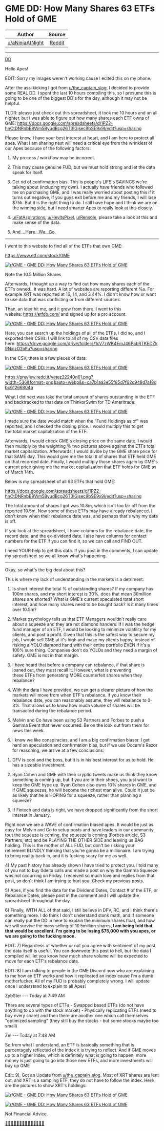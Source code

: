 GME DD: How Many Shares 63 ETFs Hold of GME
===========================================

| Author       | Source       | 
| :-------------: |:-------------:|
| [u/aNinjaAtNight](https://www.reddit.com/user/aNinjaAtNight/) | [Reddit](https://www.reddit.com/r/GME/comments/m4vnjk/gme_dd_how_many_shares_63_etfs_hold_of_gme/) | 

---

[DD](https://www.reddit.com/r/GME/search?q=flair_name%3A%22DD%22&restrict_sr=1)

Hello Apes!

EDIT: Sorry my images weren't working cause I edited this on my phone.

After the ass-kicking I got from [u/the_captain_slog](https://www.reddit.com/u/the_captain_slog/), I decided to provide some REAL DD. I spent the last 10 hours compiling this, so I presume this is going to be one of the biggest DD's for the day, although it may not be helpful.

TLDR: please just check out this spreadsheet, it took me 10 hours and an all nighter, but I was able to figure out how many shares each ETF owns of GME: <https://docs.google.com/spreadsheets/d/1PZ2-hnCtDNRnbE8Wm5ByudBcg26T3lGjsec9bSE9x9I/edit?usp=sharing>

Please know, I have your best interest at heart, and I am here to protect all apes. What I am sharing next will need a critical eye from the wrinklest of our Apes because of the following factors:

1.  My process / workflow may be incorrect.

2.  This may cause genuine FUD, but we must hold strong and let the data speak for itself.

3.  Get rid of confirmation bias. This is people's LIFE's SAVINGS we're talking about (including my own). I actually have friends who followed me on purchasing GME, and I was really worried about posting this if it turns out negative, if you guys exit before me and my friends, I will lose $75k. But it is the right thing to do. I still have hope and I think we are on the winning side, but I need smarter Apes to really look at this closely.

4.  [u/FatAspirations](https://www.reddit.com/user/FatAspirations), [u/HeyItsPixel](https://www.reddit.com/user/HeyItsPixel), [u/Rensole](https://www.reddit.com/user/Rensole), please take a look at this and make sense of the data.

5.  And....Here...We...Go.

----------------------------------------------------------------------------------------------

I went to this website to find all of the ETFs that own GME:

<https://www.etf.com/stock/GME>

[![r/GME - GME DD: How Many Shares 63 ETFs Hold of GME](https://preview.redd.it/nv6vt6g9d1n61.jpg?width=598&format=pjpg&auto=webp&s=4b28e78431bc635b0bb5ffd01e01e7686cd34e44)](https://preview.redd.it/nv6vt6g9d1n61.jpg?width=598&format=pjpg&auto=webp&s=4b28e78431bc635b0bb5ffd01e01e7686cd34e44)

Note the 10.5 Million Shares

Afterwards, I thought up a way to find out how many shares each of the ETFs owned.. It was hard. A lot of websites are reporting different %s. For example XRT was reported at 16, 14, and 3.44%. I didn't know how or want to use data that was conflicting or from different sources.

Than, an idea hit me, and it grew from there. I went to this website: <https://etfdb.com/> and signed up for a pro account.

[![r/GME - GME DD: How Many Shares 63 ETFs Hold of GME](https://preview.redd.it/bkrzf2mmd1n61.png?width=1230&format=png&auto=webp&s=4a6f9e90bd744ce9e9de79543ff3090069509266)](https://preview.redd.it/bkrzf2mmd1n61.png?width=1230&format=png&auto=webp&s=4a6f9e90bd744ce9e9de79543ff3090069509266)

Here, you can search up the holdings of all of the ETFs. I did so, and I exported their CSVs. I will link to all of my CSV data files here: <https://drive.google.com/drive/folders/1cV7zWK4EmJ46PabRTKEDZk9NxjzO2oFu?usp=sharing>

In the CSV, there is a few pieces of data:

[![r/GME - GME DD: How Many Shares 63 ETFs Hold of GME](https://preview.redd.it/arnw7z9gd1n61.png?width=536&format=png&auto=webp&s=8022ccf720090466d06b38b890d697fc5575ea0c)](https://preview.redd.it/arnw7z9gd1n61.png?width=536&format=png&auto=webp&s=8022ccf720090466d06b38b890d697fc5575ea0c)

<https://preview.redd.it/vetez22240n61.png?width=536&format=png&auto=webp&s=ca7b1aa3e55f85d7f62c948d7a18dbc61266804a>

What I did next was take the total amount of shares outstanding in the ETF and backtracked to that date on ThinkorSwim for TD Ameritrade:

[![r/GME - GME DD: How Many Shares 63 ETFs Hold of GME](https://preview.redd.it/9nvlo4nzd1n61.png?width=1521&format=png&auto=webp&s=c99a2a35673fd4e40c8c6a9fb1d2b7d16e17d994)](https://preview.redd.it/9nvlo4nzd1n61.png?width=1521&format=png&auto=webp&s=c99a2a35673fd4e40c8c6a9fb1d2b7d16e17d994)

I made sure the date would match when the "Fund Holdings as of" was reported, and I checked the closing price. I would multiply this to get the total market capitalization of the ETF.

Afterwards, I would check GME's closing price on the same date. I would then multiply by the weighting % two pictures above against the ETFs total market capitalization. Afterwards, I would divide by the GME share price for that SAME day. This would give me the total # of shares that ETF held GME on that recorded date. Finally, I would multiply those shares again by GME's current price giving me the market capitalization that ETF holds for GME as of March 14th.

Below is my spreadsheet of all 63 ETFs that hold GME:

<https://docs.google.com/spreadsheets/d/1PZ2-hnCtDNRnbE8Wm5ByudBcg26T3lGjsec9bSE9x9I/edit?usp=sharing>

The total amount of shares I got was 10.8m, which isn't too far off from the reported 10.5m. Now some of these ETFs may have already rebalanced. I don't know when their rebalance date was, and perhaps that's why my data is off.

If you look at the spreadsheet, I have columns for the rebalance date, the record date, and the ex-dividend date. I also have columns for contact numbers for the ETF if you can find it, so we can call and FIND OUT.

I need YOUR help to get this data. If you post in the comments, I can update my spreadsheet so we all know what's happening.

-------------------------------------------------

Okay, so what's the big deal about this?

This is where my lack of understanding in the markets is a detriment:

1.  Is short interest the total % of outstanding shares? If my company has 100m shares, and my short interest is 30%, does that mean 30million shares are shorted? What is GME's current speculated total short interest, and how many shares need to be bought back? Is it many times over 10.5m?

2.  Market psychology tells us that ETF Managers wouldn't really care about a squeeze and they are not diamond handers. If I was the hedge fund manager of an ETF, I would be looking to minimize volatility for my clients, and post a profit. Given that this is the safest way to secure my job, I would sell GME at it's high and make my clients happy, instead of risking a YOLO diamond hand with their entire portfolio EVEN if it's a 100% sure thing. Companies don't do YOLOs and they need a margin of safety. GME is not in that margin.

3.  I have heard that before a company can rebalance, if that share is loaned out, they must recall it. However, what is preventing these ETFs from generating MORE counterfeit shares when they rebalance?

4.  With the data I have provided, we can get a clearer picture of how the markets will move from when ETF's rebalance. If you know their rebalance date, you can reasonably assume, they will rebalance to 0-3%. That allows us to know how much volume of shares will be transacted during the rebalance period.

5.  Melvin and Co have been using S3 Partners and Forbes to push a Gamma Event that never occurred. Be on the look out from them for news this week.

6.  I know we like conspiracies, and I am a big confirmation biaser. I get hard on speculation and confirmation bias, but if we use Occam's Razor for reasoning, we arrive at a few conclusions:

1) DFV is cool and the boss, but it is in his best interest for us to hold. He has a sizeable investment.

2) Ryan Cohen and GME with their cryptic tweets make us think they know something is coming up, but if you are in their shoes, you just want to keep the GME hype up. Ryan Cohen also owns 10% shares in GME, and if GME squeezes, he will become the richest man alive. Could it just be as likely that he is HOPING for a squeeze, rather than planning a squeeze?

3) If Fintech and data is right, we have dropped significantly from the short interest in January.

Right now we are a WAVE of confirmation biased apes. It would be just as easy for Melvin and Co to setup posts and have leaders in our community tout the squeeze is coming, the squeeze is coming (Forbes article, S3 Partners, etc) and be PLAYING THE OTHER SIDE and leaving us BAG holding. This is the mother of ALL FUD, but don't be risking your retirement BLINDLY thinking that you're gonna be a millionaire. I am trying to bring reality back in, and it is fucking scary for me as well.

4) My past history has already shown I have tried to protect you. I told many of you not to buy 0delta calls and made a post on why the Gamma Squeeze was not occurring on Friday. I received so much love and replies from that post, so don't think I am trying to hurt you. Check my previous posts.

5) Apes, if you find the data for the Dividend Dates, Contact # of the ETF, or Rebalance Dates, please post in the comment and I will update the spreadsheet throughout the day.

6) Finally, WITH ALL of that said, I still believe in DFV, RC, and I think there's something more. I do think I don't understand stonk math, and if someone can really put the DD in here to explain the minimum shares float, and how we will ~~survive the mass selling of 10.5million shares~~**, I am being told that that would be excellent. I'm going to be losing $75,000 with you apes, or we are going to the fucking moon.**

EDIT: 7) Regardless of whether or not you agree with sentiment of my post, the data itself is useful. You can downvote this post to hell, but the data I compiled will let you know how much share volume will be expected to move for each ETF's rebalance date.

EDIT: 8) I am talking to people in the GME Discord now who are explaining to me how an ETF works and how it replicated an index cause I'm a dumb motherfucker. All of my FUD is probably completely wrong. I will update once I understand to explain to all Apes!

ZybSter --- Today at 7:49 AM

There are several types of ETFs - Swapped based ETFs (do not have anything to do with the stock market) - Physically replicating ETFs (need to buy every share) and then there are another one which call themselves "optimized sampling" (they still buy the stocks - but some stocks maybe too small)

Zel --- Today at 7:48 AM

So from what I understand, an ETF is basically something that is percentagely reflected of the index it is trying to reflect. And if GME moves up to a higher index, which is definitely what is going to happen, more money is just going to go into those new ETFs, and more investments will buy up GME

Edit: 9), Got an Update from [u/the_captain_slog](https://www.reddit.com/u/the_captain_slog/). Most of XRT shares are lent out, and XRT is a sampling ETF, they do not have to follow the index. Here are the pictures to show XRT's holdings:

[![r/GME - GME DD: How Many Shares 63 ETFs Hold of GME](https://preview.redd.it/n5unty06e1n61.png?width=1242&format=png&auto=webp&s=11b8beb703b396a1043af10eb323fe592c53331e)](https://preview.redd.it/n5unty06e1n61.png?width=1242&format=png&auto=webp&s=11b8beb703b396a1043af10eb323fe592c53331e)

[![r/GME - GME DD: How Many Shares 63 ETFs Hold of GME](https://preview.redd.it/jfsr6a87e1n61.png?width=1242&format=png&auto=webp&s=b9a4fbbbdf819ceeeea003f416eee01242395991)](https://preview.redd.it/jfsr6a87e1n61.png?width=1242&format=png&auto=webp&s=b9a4fbbbdf819ceeeea003f416eee01242395991)

Not Financial Advice.

[🚀](https://emojipedia.org/rocket/)[🚀](https://emojipedia.org/rocket/)[🚀](https://emojipedia.org/rocket/)[🚀](https://emojipedia.org/rocket/)[🚀](https://emojipedia.org/rocket/)[🚀](https://emojipedia.org/rocket/)[🚀](https://emojipedia.org/rocket/)[🚀](https://emojipedia.org/rocket/)[🚀](https://emojipedia.org/rocket/)[🚀](https://emojipedia.org/rocket/)[🚀](https://emojipedia.org/rocket/)[🚀](https://emojipedia.org/rocket/)[🚀](https://emojipedia.org/rocket/)[🚀](https://emojipedia.org/rocket/)
